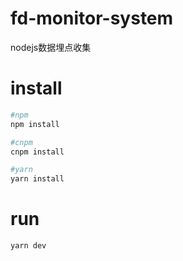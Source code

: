 # fd-monitor-system
nodejs数据埋点收集

# install

```bash
#npm
npm install

#cnpm
cnpm install

#yarn
yarn install
```

# run

```bash
yarn dev
```
